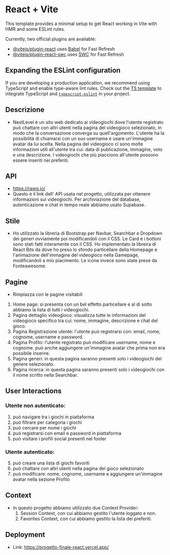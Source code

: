 # React + Vite

This template provides a minimal setup to get React working in Vite with HMR and some ESLint rules.

Currently, two official plugins are available:

- [@vitejs/plugin-react](https://github.com/vitejs/vite-plugin-react/blob/main/packages/plugin-react/README.md) uses [Babel](https://babeljs.io/) for Fast Refresh
- [@vitejs/plugin-react-swc](https://github.com/vitejs/vite-plugin-react-swc) uses [SWC](https://swc.rs/) for Fast Refresh

## Expanding the ESLint configuration

If you are developing a production application, we recommend using TypeScript and enable type-aware lint rules. Check out the [TS template](https://github.com/vitejs/vite/tree/main/packages/create-vite/template-react-ts) to integrate TypeScript and [`typescript-eslint`](https://typescript-eslint.io) in your project.




## Descrizione

* NextLevel è un sito web dedicato ai videogiochi dove l'utente registrato può chattare con altri utenti nella pagina del videogioco selezionato, in modo che la conversazione converga su quell'argomento. L'utente ha la possibilità di chiamarsi con un suo username e usare un'immagine avatar da lui scelta. Nella pagina del videogioco ci sono molte informazioni utili all'utente tra cui: data di publicazione, immagine, voto e una descrizione. I videogiochi che più piacciono all'utente possono essere inseriti nei preferiti.

## API

* https://rawg.io/
* Questo è il link dell' API usata nel progetto, utilizzata per ottenere informazioni sui videogiochi. Per archiviazione del database, autenticazione e chat in tempo reale abbiamo usato Supabase.

## Stile

* Ho utilizzato la libreria di Bootstrap per Navbar, Searchbar e Dropdown dei generi ovviamente poi modificandoli con il CSS. Le Card e i bottoni sono stati fatti interamente con il CSS. Ho implementato la libreira di React Bits da dove ho preso lo sfondo particellare della Homepage e l'animazione dell'immagine del videogioco nella Gamepage, modificandoli a mio piacimento. Le icone invece sono state prese da Fonteawesome.

## Pagine

* Rimpiazza con le pagine visitabili

1. Home page: si presenta con un bel effetto particellare e al di sotto abbiamo la lista di tutti i videogiochi.
2. Pagina dettaglio videogioco: visualizza tutte le informazioni del videogioco specifico tra cui: nome, immagine, descrizione e chat del gioco.
3. Pagina Registrazione utente: l'utente può registrarsi con: email, nome, cognome, username e password.
4. Pagina Profilo: l'utente registrato può modificare username, nome e cognome. può anche aggiungere un'immagine avatar che prima non era possibile inserire.
5. Pagina generi: in questa pagina saranno presenti solo i videogiochi del genere selezionato.
6. Pagina ricerca: in questa pagina saranno presenti solo i videogiochi con il nome scritto nella Searchbar.

## User Interactions

### Utente non autenticato:
1. può navigare tra i giochi in piattaforma
2. può filtrare per categoria i giochi
3. può cercare per nome i giochi
4. può registrarsi con email e password in piattaforma
5. può visitare i profili social presenti nel footer

### Utente autenticato:
5. può creare una lista di giochi favoriti
6. può chattare con altri utenti nella pagina del gioco selezionato
7. può modificare: nome, cognome, username e aggiungere un'immagine avatar nella sezione Profilo

## Context

* In questo progetto abbiamo utilizzato due Context Provider:
  1. Session Context, con cui abbiamo gestito l'utente loggato e non.
  2. Favorites Context, con cui abbiamo gestito la lista dei preferiti.

## Deployment

* Link: https://progetto-finale-react.vercel.app/
